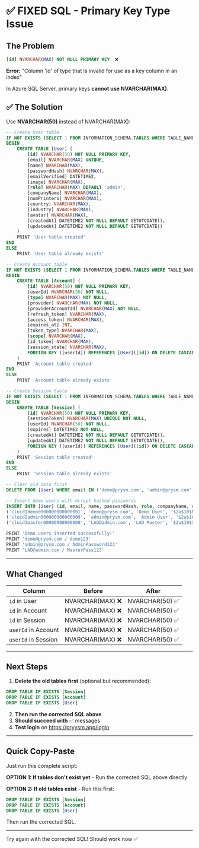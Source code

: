 # ✅ FIXED SQL - Primary Key Type Issue

## The Problem
```sql
[id] NVARCHAR(MAX) NOT NULL PRIMARY KEY  ❌
```

**Error:** "Column 'id' of type that is invalid for use as a key column in an index"

In Azure SQL Server, primary keys **cannot use NVARCHAR(MAX)**.

## ✅ The Solution

Use **NVARCHAR(50)** instead of NVARCHAR(MAX):

```sql
-- Create User table
IF NOT EXISTS (SELECT 1 FROM INFORMATION_SCHEMA.TABLES WHERE TABLE_NAME = 'User')
BEGIN
    CREATE TABLE [User] (
        [id] NVARCHAR(50) NOT NULL PRIMARY KEY,
        [email] NVARCHAR(MAX) UNIQUE,
        [name] NVARCHAR(MAX),
        [passwordHash] NVARCHAR(MAX),
        [emailVerified] DATETIME2,
        [image] NVARCHAR(MAX),
        [role] NVARCHAR(MAX) DEFAULT 'admin',
        [companyName] NVARCHAR(MAX),
        [numPrinters] NVARCHAR(MAX),
        [country] NVARCHAR(MAX),
        [industry] NVARCHAR(MAX),
        [avatar] NVARCHAR(MAX),
        [createdAt] DATETIME2 NOT NULL DEFAULT GETUTCDATE(),
        [updatedAt] DATETIME2 NOT NULL DEFAULT GETUTCDATE()
    )
    PRINT 'User table created'
END
ELSE
    PRINT 'User table already exists'

-- Create Account table  
IF NOT EXISTS (SELECT 1 FROM INFORMATION_SCHEMA.TABLES WHERE TABLE_NAME = 'Account')
BEGIN
    CREATE TABLE [Account] (
        [id] NVARCHAR(50) NOT NULL PRIMARY KEY,
        [userId] NVARCHAR(50) NOT NULL,
        [type] NVARCHAR(MAX) NOT NULL,
        [provider] NVARCHAR(MAX) NOT NULL,
        [providerAccountId] NVARCHAR(MAX) NOT NULL,
        [refresh_token] NVARCHAR(MAX),
        [access_token] NVARCHAR(MAX),
        [expires_at] INT,
        [token_type] NVARCHAR(MAX),
        [scope] NVARCHAR(MAX),
        [id_token] NVARCHAR(MAX),
        [session_state] NVARCHAR(MAX),
        FOREIGN KEY ([userId]) REFERENCES [User]([id]) ON DELETE CASCADE
    )
    PRINT 'Account table created'
END
ELSE
    PRINT 'Account table already exists'

-- Create Session table
IF NOT EXISTS (SELECT 1 FROM INFORMATION_SCHEMA.TABLES WHERE TABLE_NAME = 'Session')
BEGIN
    CREATE TABLE [Session] (
        [id] NVARCHAR(50) NOT NULL PRIMARY KEY,
        [sessionToken] NVARCHAR(MAX) UNIQUE NOT NULL,
        [userId] NVARCHAR(50) NOT NULL,
        [expires] DATETIME2 NOT NULL,
        [createdAt] DATETIME2 NOT NULL DEFAULT GETUTCDATE(),
        [updatedAt] DATETIME2 NOT NULL DEFAULT GETUTCDATE(),
        FOREIGN KEY ([userId]) REFERENCES [User]([id]) ON DELETE CASCADE
    )
    PRINT 'Session table created'
END
ELSE
    PRINT 'Session table already exists'

-- Clear old data first
DELETE FROM [User] WHERE email IN ('demo@prysm.com', 'admin@prysm.com', 'LAD@admin.com')

-- Insert demo users with bcrypt hashed passwords
INSERT INTO [User] (id, email, name, passwordHash, role, companyName, country, industry, createdAt, updatedAt) VALUES 
('cluid1demo0000000000000001', 'demo@prysm.com', 'Demo User', '$2a$10$NtQH8wH0F0zVXVAJHd01R.W8m7Yf3IbHxqM0wJlQQy6YfFLmE6R8i', 'admin', 'Demo Company', 'USA', 'Manufacturing', GETUTCDATE(), GETUTCDATE()),
('cluid2admin000000000000000', 'admin@prysm.com', 'Admin User', '$2a$10$WEoEfQSXpXd95VmN8q7JIu8YQqR3vR7K4E8L4M4Q5U5U5U5U5U5Uu', 'admin', 'Admin Company', 'USA', 'Technology', GETUTCDATE(), GETUTCDATE()),
('cluid3master00000000000000', 'LAD@admin.com', 'LAD Master', '$2a$10$XaM8N5O8P9Q0R1S2T3U4V5W6X7Y8Z9A0B1C2D3E4F5G6H7I8J9K0', 'master', 'Master Company', 'UAE', 'Printing', GETUTCDATE(), GETUTCDATE())

PRINT 'Demo users inserted successfully!'
PRINT 'demo@prysm.com / demo123'
PRINT 'admin@prysm.com / AdminPassword123'
PRINT 'LAD@admin.com / MasterPass123'
```

---

## What Changed

| Column | Before | After |
|--------|--------|-------|
| `id` in User | NVARCHAR(MAX) ❌ | NVARCHAR(50) ✅ |
| `id` in Account | NVARCHAR(MAX) ❌ | NVARCHAR(50) ✅ |
| `id` in Session | NVARCHAR(MAX) ❌ | NVARCHAR(50) ✅ |
| `userId` in Account | NVARCHAR(MAX) ❌ | NVARCHAR(50) ✅ |
| `userId` in Session | NVARCHAR(MAX) ❌ | NVARCHAR(50) ✅ |

---

## Next Steps

1. **Delete the old tables first** (optional but recommended):

```sql
DROP TABLE IF EXISTS [Session]
DROP TABLE IF EXISTS [Account]
DROP TABLE IF EXISTS [User]
```

2. **Then run the corrected SQL above**
3. **Should succeed with** ✅ messages
4. **Test login** on https://pryysm.app/login

---

## Quick Copy-Paste

Just run this complete script:

**OPTION 1: If tables don't exist yet** - Run the corrected SQL above directly

**OPTION 2: If old tables exist** - Run this first:

```sql
DROP TABLE IF EXISTS [Session]
DROP TABLE IF EXISTS [Account]
DROP TABLE IF EXISTS [User]
```

Then run the corrected SQL.

---

Try again with the corrected SQL! Should work now ✅
